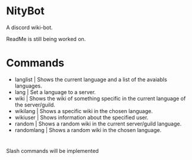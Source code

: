 # NityBot
A discord wiki-bot.

ReadMe is still being worked on.

# Commands
+ langlist | Shows the current language and a list of the avaiabls languages.
+ lang | Set a language to a server.
+ wiki | Shows the wiki of something specific in the current language of the server/guild.
+ wikilang | Shows a specific wiki in the chosen language.
+ wikiuser | Shows information about the specified user. 
+ random | Shows a random wiki in the current server/guild language.
+ randomlang | Shows a random wiki in the chosen language.

#

Slash commands will be implemented
